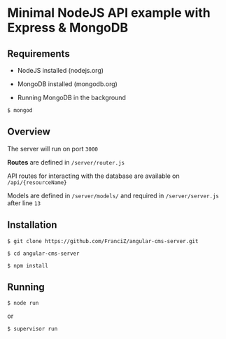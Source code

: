 # Minimal NodeJS API example with Express & MongoDB

## Requirements

* NodeJS installed (nodejs.org)
* MongoDB installed (mongodb.org)

* Running MongoDB in the background
```
$ mongod
```


## Overview

The server will run on port ```3000```

**Routes** are defined in ```/server/router.js```

API routes for interacting with the database are available on ```/api/{resourceName}```

Models are defined in ```/server/models/``` and required in ```/server/server.js``` after line ```13```


## Installation

```
$ git clone https://github.com/FranciZ/angular-cms-server.git
```
```
$ cd angular-cms-server
```
```
$ npm install
```

## Running

```
$ node run
```
or

```
$ supervisor run
```

